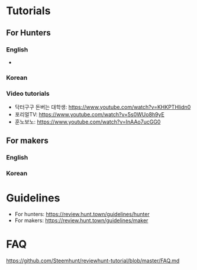# Tutorials

## For Hunters

### English
-

### Korean
### Video tutorials
- 닥터구구 돈버는 대학생: https://www.youtube.com/watch?v=KHKPTHlidn0
- 포리얼TV: https://www.youtube.com/watch?v=5s0WUo8h9yE
- 훈노보노: https://www.youtube.com/watch?v=InAAo7ucGG0

## For makers
### English

### Korean

# Guidelines
- For hunters: https://review.hunt.town/guidelines/hunter
- For makers: https://review.hunt.town/guidelines/maker

# FAQ
https://github.com/Steemhunt/reviewhunt-tutorial/blob/master/FAQ.md
